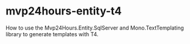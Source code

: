 # mvp24hours-entity-t4
How to use the Mvp24Hours.Entity.SqlServer and Mono.TextTemplating library to generate templates with T4.

